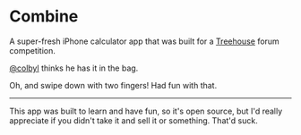 # Combine

A super-fresh iPhone calculator app that was built for a [Treehouse](https://teamtreehouse.com/forum/forum-contest-calculator-app-for-ios) forum competition. 

[@colbyl](https://github.com/colbyl) thinks he has it in the bag. 

Oh, and swipe down with two fingers! Had fun with that.

---

This app was built to learn and have fun, so it's open source, but I'd really appreciate if you didn't take it and sell it or something. That'd suck.